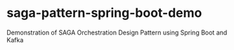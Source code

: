 # saga-pattern-spring-boot-demo
Demonstration of SAGA Orchestration Design Pattern using Spring Boot and Kafka
